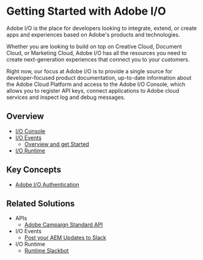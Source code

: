 # Getting Started with Adobe I/O

Adobe I/O is the place for developers looking to integrate, extend, or create apps and experiences based on Adobe's products and technologies.

Whether you are looking to build on top on Creative Cloud, Document Cloud, or Marketing Cloud, Adobe I/O has all the resources you need to create next-generation experiences that connect you to your customers.

Right now, our focus at Adobe I/O is to provide a single source for developer-focused product documentation, up-to-date information about the Adobe Cloud Platform and access to the Adobe I/O Console, which allows you to register API keys, connect applications to Adobe cloud services and inspect log and debug messages.

## Overview
- [I/O Console](https://www.adobe.io/apis/cloudplatform/console.html)
- [I/O Events](https://www.adobe.io/apis/cloudplatform/events.html)
    - [Overview and get Started](events/event_overview.md)
- [I/O Runtime](https://www.adobe.io/apis/cloudplatform/runtime.html)
    <!-- - [Overview and get Started](runtime/runtime_overview.md)-->

## Key Concepts
- [Adobe I/O Authentication](https://www.adobe.io/apis/cloudplatform/console/authentication/gettingstarted.html)

## Related Solutions
- APIs
    - [Adobe Campaign Standard API](https://github.com/adobeio/API-playground-Adobe-Campaign)
- I/O Events
    - [Post your AEM Updates to Slack](https://github.com/adobeio/io-events-aem-assets)
- I/O Runtime
    - [Runtime Slackbot](https://github.com/adobeio/runtime-slackbot-framework)
